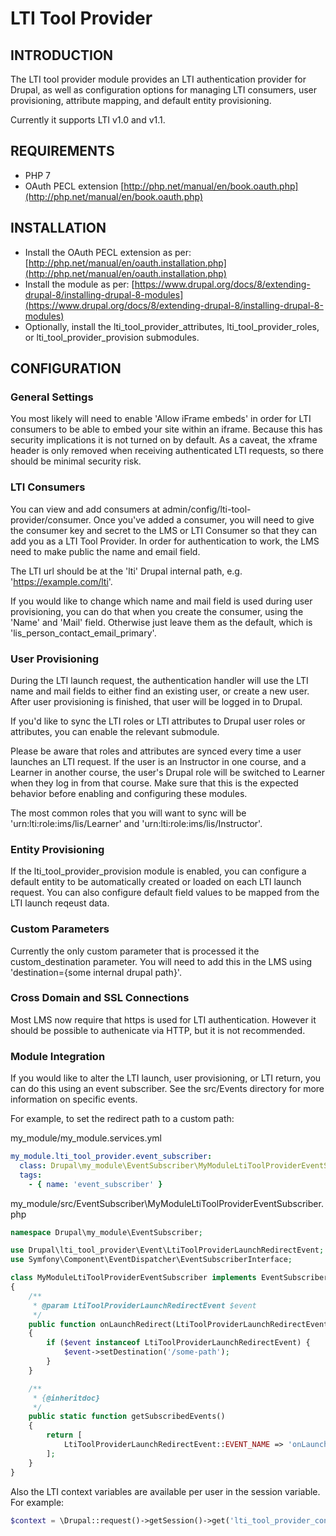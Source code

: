# LTI Tool Provider

## INTRODUCTION

The LTI tool provider module provides an LTI authentication provider for Drupal, as well as configuration options for managing LTI consumers, user provisioning, attribute mapping, and default entity provisioning.

Currently it supports LTI v1.0 and v1.1.

## REQUIREMENTS

* PHP 7
* OAuth PECL extension [http://php.net/manual/en/book.oauth.php](http://php.net/manual/en/book.oauth.php)

## INSTALLATION

* Install the OAuth PECL extension as per: [http://php.net/manual/en/oauth.installation.php](http://php.net/manual/en/oauth.installation.php)
* Install the module as per: [https://www.drupal.org/docs/8/extending-drupal-8/installing-drupal-8-modules](https://www.drupal.org/docs/8/extending-drupal-8/installing-drupal-8-modules)
* Optionally, install the lti_tool_provider_attributes, lti_tool_provider_roles, or lti_tool_provider_provision submodules.

## CONFIGURATION

### General Settings

You most likely will need to enable 'Allow iFrame embeds' in order for LTI consumers to be able to embed your site within an iframe. Because this has security implications it is not turned on by default. As a caveat, the xframe header is only removed when receiving authenticated LTI requests, so there should be minimal security risk.

### LTI Consumers

You can view and add consumers at admin/config/lti-tool-provider/consumer. Once you've added a consumer, you will need to give the consumer key and secret to the LMS or LTI Consumer so that they can add you as a LTI Tool Provider. In order for authentication to work, the LMS need to make public the name and email field.

The LTI url should be at the 'lti' Drupal internal path, e.g. 'https://example.com/lti'.

If you would like to change which name and mail field is used during user provisioning, you can do that when you create the consumer, using the 'Name' and 'Mail' field. Otherwise just leave them as the default, which is 'lis_person_contact_email_primary'.

### User Provisioning

During the LTI launch request, the authentication handler will use the LTI name and mail fields to either find an existing user, or create a new user. After user provisioning is finished, that user will be logged in to Drupal.

If you'd like to sync the LTI roles or LTI attributes to Drupal user roles or attributes, you can enable the relevant submodule.

Please be aware that roles and attributes are synced every time a user launches an LTI request. If the user is an Instructor in one course, and a Learner in another course, the user's Drupal role will be switched to Learner when they log in from that course. Make sure that this is the expected behavior before enabling and configuring these modules.

The most common roles that you will want to sync will be 'urn:lti:role:ims/lis/Learner' and 'urn:lti:role:ims/lis/Instructor'.

### Entity Provisioning

If the lti_tool_provider_provision module is enabled, you can configure a default entity to be automatically created or loaded on each LTI launch request. You can also configure default field values to be mapped from the LTI launch reqeust data.

### Custom Parameters

Currently the only custom parameter that is processed it the custom_destination parameter. You will need to add this in the LMS using 'destination={some internal drupal path}'.

### Cross Domain and SSL Connections

Most LMS now require that https is used for LTI authentication. However it should be possible to authenicate via HTTP, but it is not recommended.

### Module Integration

If you would like to alter the LTI launch, user provisioning, or LTI return, you can do this using an event subscriber. See the src/Events directory for more information on specific events.

For example, to set the redirect path to a custom path:

my_module/my_module.services.yml
```yaml
my_module.lti_tool_provider.event_subscriber:
  class: Drupal\my_module\EventSubscriber\MyModuleLtiToolProviderEventSubscriber
  tags:
    - { name: 'event_subscriber' }
```
my_module/src/EventSubscriber\MyModuleLtiToolProviderEventSubscriber.php
```php
namespace Drupal\my_module\EventSubscriber;

use Drupal\lti_tool_provider\Event\LtiToolProviderLaunchRedirectEvent;
use Symfony\Component\EventDispatcher\EventSubscriberInterface;

class MyModuleLtiToolProviderEventSubscriber implements EventSubscriberInterface
{
    /**
     * @param LtiToolProviderLaunchRedirectEvent $event
     */
    public function onLaunchRedirect(LtiToolProviderLaunchRedirectEvent $event)
    {
        if ($event instanceof LtiToolProviderLaunchRedirectEvent) {
            $event->setDestination('/some-path');
        }
    }

    /**
     * {@inheritdoc}
     */
    public static function getSubscribedEvents()
    {
        return [
            LtiToolProviderLaunchRedirectEvent::EVENT_NAME => 'onLaunchRedirect',
        ];
    }
}

```

Also the LTI context variables are available per user in the session variable. For example:

```php
$context = \Drupal::request()->getSession()->get('lti_tool_provider_context');
```
